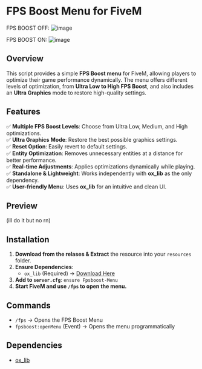 # FPS Boost Menu for FiveM
FPS BOOST OFF:
![image](https://github.com/user-attachments/assets/949dcc2d-b3dd-404a-b0b2-e503aa1fa67d)

FPS BOOST ON:
![image](https://github.com/user-attachments/assets/971d0f32-9417-48c6-9a29-514a1ed8002f)

## Overview
This script provides a simple **FPS Boost menu** for FiveM, allowing players to optimize their game performance dynamically. The menu offers different levels of optimization, from **Ultra Low to High FPS Boost**, and also includes an **Ultra Graphics** mode to restore high-quality settings.

## Features
✅ **Multiple FPS Boost Levels**: Choose from Ultra Low, Medium, and High optimizations.  
✅ **Ultra Graphics Mode**: Restore the best possible graphics settings.  
✅ **Reset Option**: Easily revert to default settings.  
✅ **Entity Optimization**: Removes unnecessary entities at a distance for better performance.  
✅ **Real-time Adjustments**: Applies optimizations dynamically while playing.  
✅ **Standalone & Lightweight**: Works independently with **ox_lib** as the only dependency.  
✅ **User-friendly Menu**: Uses **ox_lib** for an intuitive and clean UI.

## Preview
(ill do it but no rn)

## Installation
1. **Download from the relases & Extract** the resource into your `resources` folder.
2. **Ensure Dependencies**:
   - `ox_lib` (Required) → [Download Here](https://github.com/overextended/ox_lib)
3. **Add to `server.cfg`**:
`ensure Fpsboost-Menu`
4. **Start FiveM and use `/fps` to open the menu.**

## Commands
- `/fps` → Opens the FPS Boost Menu
- `fpsboost:openMenu` (Event) → Opens the menu programmatically

## Dependencies
- [ox_lib](https://github.com/overextended/ox_lib)


